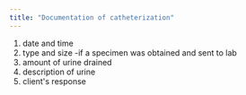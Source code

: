 ```yaml
---
title: "Documentation of catheterization"
---
```

1) date and time
2) type and size
-if a specimen was obtained and sent to lab
3) amount of urine drained
4) description of urine
5) client's response

